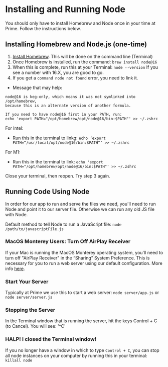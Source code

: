 # Installing and Running Node
You should only have to install Homebrew and Node once in your time at Prime. Follow the instructions below.

## Installing Homebrew and Node.js (one-time)

1. [Install Homebrew](http://brew.sh/). This will be done on the command line (Terminal)
2. Once Homebrew is installed, run the command: `brew install node@16`
3. When this is complete, run this at your Terminal: `node --version` If you see a number with 16.X, you are good to go.
4. If you get a `command node not found` error, you need to link it. 
  - Message that may help:
  ```
  node@16 is keg-only, which means it was not symlinked into /opt/homebrew,
because this is an alternate version of another formula.

If you need to have node@16 first in your PATH, run:
  echo 'export PATH="/opt/homebrew/opt/node@16/bin:$PATH"' >> ~/.zshrc
  ```
  For Intel:
  - Run this in the terminal to linkg: `echo ‘export PATH=“/usr/local/opt/node@16/bin:$PATH”’ >> ~/.zshrc`
  
  
  For M1:
  - Run this in the terminal to link: `echo 'export PATH="/opt/homebrew/opt/node@16/bin:$PATH"' >> ~/.zshrc` 

Close your terminal, then reopen. Try step 3 again.



## Running Code Using Node
In order for our app to run and serve the files we need, you'll need to run Node and point it to our server file. Otherwise we can run any old JS file with Node.

Default method to tell Node to run a JavaScript file: `node /path/to/javascriptFile.js`

### MacOS Monterey Users: Turn Off AirPlay Receiver

If your Mac is running the MacOS Monterey operating system, you'll need to turn off "AirPlay Receiver" in the “Sharing” System Preference. This is necessary for you to run a web server using our default configuration. More info [here](https://developer.apple.com/forums/thread/682332).

### Start Your Server

Typically at Prime we use this to start a web server: `node server/app.js` or `node server/server.js`

### Stopping the Server

In the Terminal window that is running the server, hit the keys Control + C (to Cancel). You will see: '^C'

### HALP! I closed the Terminal window!

If you no longer have a window in which to type `Control + C`, you can stop all node instances on your computer by running this in your terminal: `killall node`
